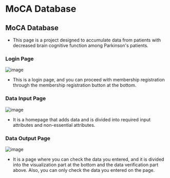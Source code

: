 # MoCA Database

## MoCA Database
* This page is a project designed to accumulate data from patients with decreased brain cognitive function among Parkinson's patients.


### Login Page
![image](https://user-images.githubusercontent.com/70628794/142756084-7a5259d9-14e5-43b5-9807-15f382a2e20e.png)  
* This is a login page, and you can proceed with membership registration through the membership registration button at the bottom.  


### Data Input Page
![image](https://user-images.githubusercontent.com/70628794/142756096-80a185bc-956c-4dd5-995f-473baac7b771.png)  
* It is a homepage that adds data and is divided into required input attributes and non-essential attributes.

### Data Output Page
![image](https://user-images.githubusercontent.com/70628794/142756104-d23d3e0b-65f4-4a49-9d74-c51dc3dcae0a.png)
* It is a page where you can check the data you entered, and it is divided into the visualization part at the bottom and the data verification part above. Also, you can only check the data you entered on the page.

